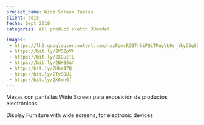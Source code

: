 ```yaml
---
project_name: Wide Screen Tables
client: edis
fecha: Sept 2018
categories: all product sketch 3Dmodel 

images:
 - https://lh3.googleusercontent.com/-xzPpmsROBTr6iPQiTMuyVL0s_hkyO3gSS1ApsRrRE4yJKYIveQG5edbH5WHs6-gYQbjjpKP403mCDkY-1WG1nDFEAoc9T0jRs7fRl25XkdHKKmlnxtbcC6n1e4HTIlHjsBj8e-CWqdHe4HrYY6xumqIRjwXs3vin2QeQjq0LUKKM18Ga1t_CJ50B8_jSUCKbkLV63XoBKF7ysfcERfrVZmNoCAD7IYzTUVSqn0U-ybF8SOMHB4djqYC1LCTtZXe-izHzvpKNStxDheGIcrcp4eyBWaehHR4w1pf2wyQqPhMWYj32b6a2QTkqJ3BBmZpLIfiNE7flskXtRbeaknXrKaLEmzhzQPdTzZTdimOl6fiO-SxIU06UX22H13dKRhyQsrGk-Z37uhoLDNuOThRrP_D1-u3mM-Ssoz1vYfcLyBoS5hotyZ3KHZxWSCIJDnWwA3K6OHrCNGtnQ1Ci_wd6CkLi2SffgkjIpOi2OpHOVW5mJAF6do94vzSzt7sr-lDFKdkHMTvgTSXdv2U2i8perEgjePnoOLebl-mnKmMBiwZLZcLxImjbjcS-6Rl9H9-muYpWqlaXMVMG-87bM2FPavvEzXw9Np7g3vVG8hGCr2I1qPLwzOW2ptGK1Wp23jD4zMHn6X2SiiXGXYjr6kCHJvxMa6xIhpm=w3432-h2418-no
 - https://bit.ly/2VGZpVf
 - https://bit.ly/2XGucTL
 - https://bit.ly/2NK6SAf
 - http://bit.ly/2Hhz4ZQ
 - http://bit.ly/2TySDU1
 - http://bit.ly/2XGmhGf 
---
```

Mesas con pantallas Wide Screen para exposición de productos electrónicos

Display Furniture with wide screens, for electronic devices
